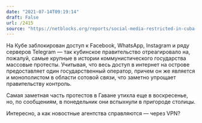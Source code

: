```yaml
---
date: "2021-07-14T09:19:14"
draft: False
url: /2415
source: "https://netblocks.org/reports/social-media-restricted-in-cuba-amid-widening-anti-government-protests-QAdrmwyl"
---
```


На Кубе заблокирован доступ к Facebook, WhatsApp, Instagram и ряду серверов Telegram — так кубинское правительство отреагировало на, пожалуй, самые крупные в истории коммунистического государства массовые протесты. Учитывая, что весь доступ в интернет на острове предоставляет один государственный оператор, причем он же является и монополистом в области сотовой связи, что заметно упрощает правительству контроль.

Самая заметная часть протестов в Гаване утихла еще в воскресенье, но, по сообщениям, в понедельник они вспыхнули в пригороде столицы. 

Интересно, а как новостные агентства справляются — через VPN?
